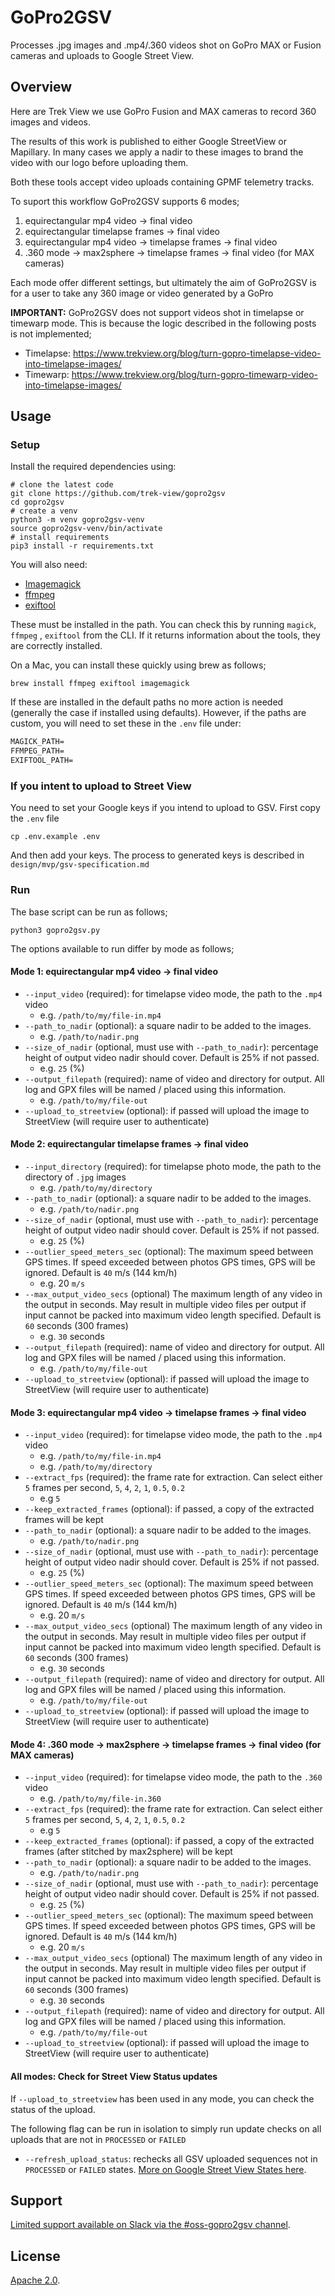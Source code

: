 # GoPro2GSV

Processes .jpg images and .mp4/.360 videos shot on GoPro MAX or Fusion cameras and uploads to Google Street View.

## Overview

Here are Trek View we use GoPro Fusion and MAX cameras to record 360 images and videos.

The results of this work is published to either Google StreetView or Mapillary. In many cases we apply a nadir to these images to brand the video with our logo before uploading them.

Both these tools accept video uploads containing GPMF telemetry tracks.

To suport this workflow GoPro2GSV supports 6 modes;

1. equirectangular mp4 video -> final video
2. equirectangular timelapse frames -> final video
3. equirectangular mp4 video -> timelapse frames -> final video
4. .360 mode -> max2sphere -> timelapse frames -> final video (for MAX cameras)

Each mode offer different settings, but ultimately the aim of GoPro2GSV is for a user to take any 360 image or video generated by a GoPro 

**IMPORTANT:** GoPro2GSV does not support videos shot in timelapse or timewarp mode. This is because the logic described in the following posts is not implemented;

* Timelapse: https://www.trekview.org/blog/turn-gopro-timelapse-video-into-timelapse-images/
* Timewarp: https://www.trekview.org/blog/turn-gopro-timewarp-video-into-timelapse-images/ 

## Usage

### Setup

Install the required dependencies using:

```shell
# clone the latest code
git clone https://github.com/trek-view/gopro2gsv
cd gopro2gsv
# create a venv
python3 -m venv gopro2gsv-venv
source gopro2gsv-venv/bin/activate
# install requirements
pip3 install -r requirements.txt
```

You will also need: 

* [Imagemagick](https://imagemagick.org/script/download.php)
* [ffmpeg](https://www.ffmpeg.org/download.html)
* [exiftool](https://exiftool.org/install.html)

These must be installed in the path. You can check this by running `magick`, `ffmpeg` , `exiftool` from the CLI. If it returns information about the tools, they are correctly installed.

On a Mac, you can install these quickly using brew as follows;

```shell
brew install ffmpeg exiftool imagemagick
```

If these are installed in the default paths no more action is needed (generally the case if installed using defaults). However, if the paths are custom, you will need to set these in the `.env` file under:

```txt
MAGICK_PATH=
FFMPEG_PATH=
EXIFTOOL_PATH=
```

### If you intent to upload to Street View

You need to set your Google keys if you intend to upload to GSV. First copy the `.env` file

```shell
cp .env.example .env
```

And then add your keys. The process to generated keys is described in `design/mvp/gsv-specification.md`

### Run

The base script can be run as follows;

```shell
python3 gopro2gsv.py
```

The options available to run differ by mode as follows;

#### Mode 1: equirectangular mp4 video -> final video

* `--input_video` (required): for timelapse video mode, the path to the `.mp4` video
	* e.g. `/path/to/my/file-in.mp4`
* `--path_to_nadir` (optional): a square nadir to be added to the images.
	* e.g. `/path/to/nadir.png`
* `--size_of_nadir` (optional, must use with `--path_to_nadir`): percentage height of output video nadir should cover. Default is 25% if not passed.
	* e.g. `25` (%)
* `--output_filepath` (required): name of video and directory for output. All log and GPX files will be named / placed using this information.
	* e.g. `/path/to/my/file-out`
* `--upload_to_streetview` (optional): if passed will upload the image to StreetView (will require user to authenticate)

#### Mode 2: equirectangular timelapse frames -> final video

* `--input_directory` (required): for timelapse photo mode, the path to the directory of `.jpg` images
	* e.g. `/path/to/my/directory`
* `--path_to_nadir` (optional): a square nadir to be added to the images.
	* e.g. `/path/to/nadir.png`
* `--size_of_nadir` (optional, must use with `--path_to_nadir`): percentage height of output video nadir should cover. Default is 25% if not passed.
	* e.g. `25` (%)
* `--outlier_speed_meters_sec` (optional): The maximum speed between GPS times. If speed exceeded between photos GPS times, GPS will be ignored. Default is `40` m/s (144 km/h)
	* e.g. 20 `m/s`
* `--max_output_video_secs` (optional) The maximum length of any video in the output in seconds. May result in multiple video files per output if input cannot be packed into maximum video length specified. Default is `60` seconds (300 frames)
	* e.g. `30` seconds
* `--output_filepath` (required): name of video and directory for output. All log and GPX files will be named / placed using this information.
	* e.g. `/path/to/my/file-out`
* `--upload_to_streetview` (optional): if passed will upload the image to StreetView (will require user to authenticate)

#### Mode 3: equirectangular mp4 video -> timelapse frames -> final video

* `--input_video` (required): for timelapse video mode, the path to the `.mp4` video
	* e.g. `/path/to/my/file-in.mp4`
	* e.g. `/path/to/my/directory`
* `--extract_fps` (required): the frame rate for extraction. Can select either `5` frames per second, `5`, `4`, `2`, `1`, `0.5`, `0.2`
	* e.g `5`
* `--keep_extracted_frames` (optional): if passed, a copy of the extracted frames will be kept
* `--path_to_nadir` (optional): a square nadir to be added to the images.
	* e.g. `/path/to/nadir.png`
* `--size_of_nadir` (optional, must use with `--path_to_nadir`): percentage height of output video nadir should cover. Default is 25% if not passed.
	* e.g. `25` (%)
* `--outlier_speed_meters_sec` (optional): The maximum speed between GPS times. If speed exceeded between photos GPS times, GPS will be ignored. Default is `40` m/s (144 km/h)
	* e.g. 20 `m/s`
* `--max_output_video_secs` (optional) The maximum length of any video in the output in seconds. May result in multiple video files per output if input cannot be packed into maximum video length specified. Default is `60` seconds (300 frames)
	* e.g. `30` seconds
* `--output_filepath` (required): name of video and directory for output. All log and GPX files will be named / placed using this information.
	* e.g. `/path/to/my/file-out`
* `--upload_to_streetview` (optional): if passed will upload the image to StreetView (will require user to authenticate)


#### Mode 4: .360 mode -> max2sphere -> timelapse frames -> final video (for MAX cameras)

* `--input_video` (required): for timelapse video mode, the path to the `.360` video
	* e.g. `/path/to/my/file-in.360`
* `--extract_fps` (required): the frame rate for extraction. Can select either `5` frames per second, `5`, `4`, `2`, `1`, `0.5`, `0.2`
	* e.g `5`
* `--keep_extracted_frames` (optional): if passed, a copy of the extracted frames (after stitched by max2sphere) will be kept
* `--path_to_nadir` (optional): a square nadir to be added to the images.
	* e.g. `/path/to/nadir.png`
* `--size_of_nadir` (optional, must use with `--path_to_nadir`): percentage height of output video nadir should cover. Default is 25% if not passed.
	* e.g. `25` (%)
* `--outlier_speed_meters_sec` (optional): The maximum speed between GPS times. If speed exceeded between photos GPS times, GPS will be ignored. Default is `40` m/s (144 km/h)
	* e.g. 20 `m/s`
* `--max_output_video_secs` (optional) The maximum length of any video in the output in seconds. May result in multiple video files per output if input cannot be packed into maximum video length specified. Default is `60` seconds (300 frames)
	* e.g. `30` seconds
* `--output_filepath` (required): name of video and directory for output. All log and GPX files will be named / placed using this information.
	* e.g. `/path/to/my/file-out`
* `--upload_to_streetview` (optional): if passed will upload the image to StreetView (will require user to authenticate)

#### All modes: Check for Street View Status updates

If `--upload_to_streetview` has been used in any mode, you can check the status of the upload.

The following flag can be run in isolation to simply run update checks on all uploads that are not in `PROCESSED` or `FAILED`

* `--refresh_upload_status`: rechecks all GSV uploaded sequences not in `PROCESSED` or `FAILED` states. [More on Google Street View States here](https://developers.google.com/streetview/publish/reference/rest/v1/photoSequence/create#PhotoSequence).

## Support

[Limited support available on Slack via the #oss-gopro2gsv channel](https://join.slack.com/t/trekview/shared_invite/zt-1gb4upchi-52pmWhPiwhFaAQqm0vWmJg).

## License

[Apache 2.0](/LICENSE).